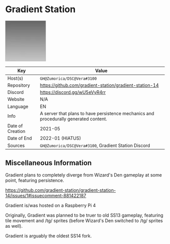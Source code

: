 # Gradient Station

![LOGO](logo.png)

| Key  | Value |
| ------------- | ------------- |
| Host(s) | `GH@Zumorica/DSC@Vera#3100` |
| Repository  | https://github.com/gradient-station/gradient-station-14 |
| Discord  | https://discord.gg/wU5eVyR4rr |
| Website | N/A |
| Language | EN |
| Info | A server that plans to have persistence mechanics and procedurally generated content. |
| Date of Creation | 2021-05 |
| Date of End | 2022-01 (HIATUS) |
| Sources | `GH@Zumorica/DSC@Vera#3100`, Gradient Station Discord |

## Miscellaneous Information

Gradient plans to completely diverge from Wizard's Den gameplay at some point, featuring persistence.

https://github.com/gradient-station/gradient-station-14/issues/1#issuecomment-881422187

Gradient is/was hosted on a Raspberry Pi 4

Originally, Gradient was planned to be truer to old SS13 gameplay, featuring tile movement and /tg/ sprites (before Wizard's Den switched to /tg/ sprites as well).

Gradient is arguably the oldest SS14 fork.